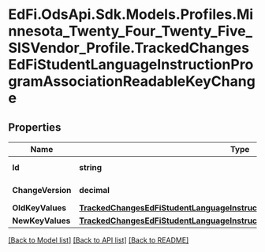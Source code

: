 # EdFi.OdsApi.Sdk.Models.Profiles.Minnesota_Twenty_Four_Twenty_Five_SISVendor_Profile.TrackedChangesEdFiStudentLanguageInstructionProgramAssociationReadableKeyChange

## Properties

Name | Type | Description | Notes
------------ | ------------- | ------------- | -------------
**Id** | **string** | Resource identifier | [optional] 
**ChangeVersion** | **decimal** | Change version | [optional] 
**OldKeyValues** | [**TrackedChangesEdFiStudentLanguageInstructionProgramAssociationReadableKey**](TrackedChangesEdFiStudentLanguageInstructionProgramAssociationReadableKey.md) |  | [optional] 
**NewKeyValues** | [**TrackedChangesEdFiStudentLanguageInstructionProgramAssociationReadableKey**](TrackedChangesEdFiStudentLanguageInstructionProgramAssociationReadableKey.md) |  | [optional] 

[[Back to Model list]](../README.md#documentation-for-models) [[Back to API list]](../README.md#documentation-for-api-endpoints) [[Back to README]](../README.md)

